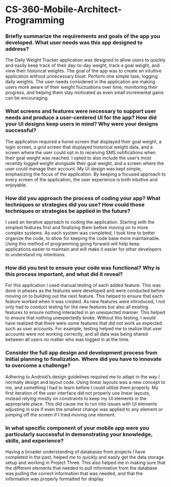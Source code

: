 # CS-360-Mobile-Architect-Programming

### Briefly summarize the requirements and goals of the app you developed. What user needs was this app designed to address?
The Daily Weight Tracker application was designed to allow users to quickly and easily keep track of their day-to-day weight, track a goal weight, and view their historical weights. The goal of the app was to create an intuitive application without unnecessary bloat. Perform one simple task, logging daily weights. The user needs considered in the application are making users more aware of their weight fluctuations over time, monitoring their progress, and helping them stay motivated as even small incremental gains can be encouraging.  

### What screens and features were necessary to support user needs and produce a user-centered UI for the app? How did your UI designs keep users in mind? Why were your designs successful?
The application required a home screen that displayed their goal weight, a login screen, a grid screen that displayed historical weight data, and a screen where the user could opt in to receiving SMS notifications when their goal weight was reached. I opted to also include the user’s most recently logged weight alongside their goal weight, and a screen where the user could manage their account. My UI design was kept simple, emphasizing the focus of the application. By keeping a focused approach to every screen of the application, the user experience is both intuitive and enjoyable. 
### How did you approach the process of coding your app? What techniques or strategies did you use? How could those techniques or strategies be applied in the future?
I used an iterative approach to coding the application. Starting with the simplest features first and finalizing them before moving on to more complex systems. As each system was completed, I took time to better organize the code, to allow for keeping the code base more maintainable. Using this method of programming going forward will help keep applications easier to maintain and will make it easier for other developers to understand my intentions. 

### How did you test to ensure your code was functional? Why is this process important, and what did it reveal?
For this application I used manual testing of each added feature. This was done in phases as the features were developed and were conducted before moving on to building out the next feature. This helped to ensure that each feature worked when it was created. As new features were introduced, I not only had to conduct testing for the new features but also all existing features to ensure nothing interacted in an unexpected manner. This helped to ensure that nothing unexpectedly broke. Without this testing, I would have realized that there were some features that did not work as expected such as user accounts. For example, testing helped me to realize that user accounts were not working correctly, and all data was being shared between all users no matter who was logged in at the time.  
### Consider the full app design and development process from initial planning to finalization. Where did you have to innovate to overcome a challenge?
Adhering to Android’s design guidelines required me to adapt in the way I normally design and layout code. Using linear layouts was a new concept to me, and something I had to learn before I could utilize them properly. My first iteration of the user interface did not properly use linear layouts, instead relying mostly on constraints to keep my UI elements in the appropriate place. This did cause me to run into issues with UI elements adjusting in size if even the smallest change was applied to any element or jumping off the screen if I tried moving one element. 
### In what specific component of your mobile app were you particularly successful in demonstrating your knowledge, skills, and experience?
Having a broader understanding of databases from projects I have completed in the past, helped me to quickly and easily get the data storage setup and working in Project Three. This also helped me in making sure that the different elements that needed to pull information from the database was pulling the correct information that was needed, and that the information was properly formatted for display. 
